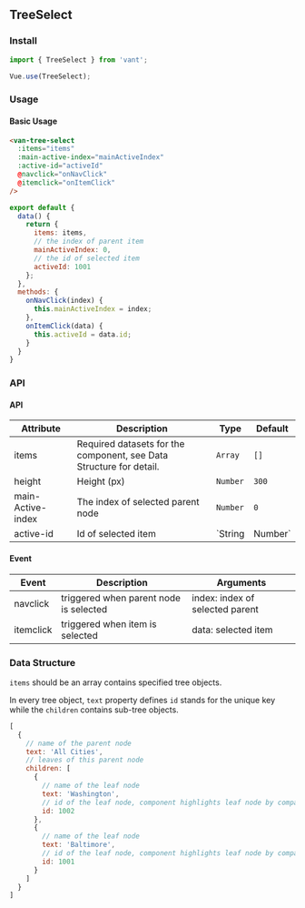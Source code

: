 ## TreeSelect

### Install
``` javascript
import { TreeSelect } from 'vant';

Vue.use(TreeSelect);
```

### Usage

#### Basic Usage

```html
<van-tree-select
  :items="items"
  :main-active-index="mainActiveIndex"
  :active-id="activeId"
  @navclick="onNavClick"
  @itemclick="onItemClick"
/>
```

```javascript
export default {
  data() {
    return {
      items: items,
      // the index of parent item
      mainActiveIndex: 0,
      // the id of selected item
      activeId: 1001
    };
  },
  methods: {
    onNavClick(index) {
      this.mainActiveIndex = index;
    },
    onItemClick(data) {
      this.activeId = data.id;
    }
  }
}
```

### API

#### API

| Attribute | Description | Type | Default |
|------|------|------|------|
| items | Required datasets for the component, see Data Structure for detail. | `Array` | `[]` |
| height | Height (px) | `Number` | `300` |
| main-Active-index | The index of selected parent node | `Number` | `0` |
| active-id | Id of selected item | `String | Number` | `0` |

#### Event

| Event | Description | Arguments |
|------|------|------|
| navclick | triggered when parent node is selected |  index: index of selected parent |
| itemclick | triggered when item is selected | data: selected item |

### Data Structure
`items` should be an array contains specified tree objects.

In every tree object, `text` property defines `id` stands for the unique key while the `children` contains sub-tree objects.

```javascript
[
  {
    // name of the parent node
    text: 'All Cities',
    // leaves of this parent node
    children: [
      {
        // name of the leaf node
        text: 'Washington',
        // id of the leaf node, component highlights leaf node by comparing the activeId with this.
        id: 1002
      },
      {
        // name of the leaf node
        text: 'Baltimore',
        // id of the leaf node, component highlights leaf node by comparing the activeId with this.
        id: 1001
      }
    ]
  }
]
```
